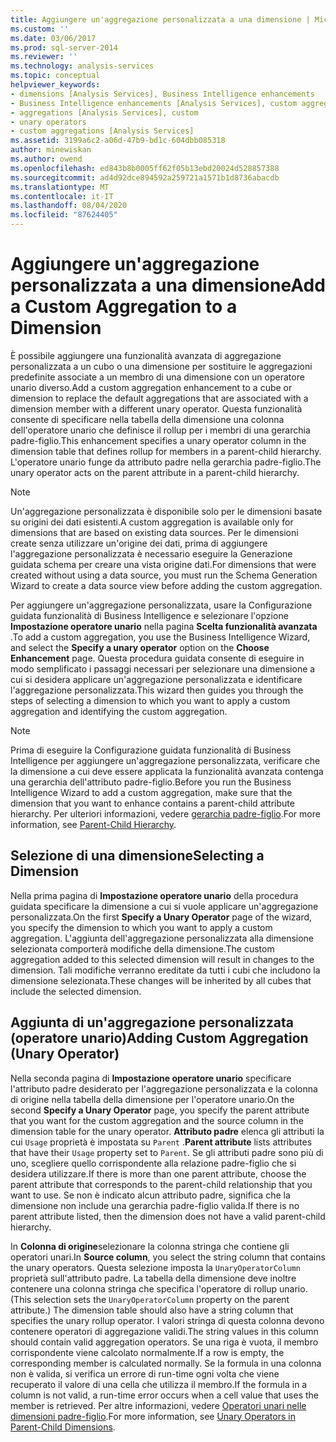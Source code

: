 ```yaml
---
title: Aggiungere un'aggregazione personalizzata a una dimensione | Microsoft Docs
ms.custom: ''
ms.date: 03/06/2017
ms.prod: sql-server-2014
ms.reviewer: ''
ms.technology: analysis-services
ms.topic: conceptual
helpviewer_keywords:
- dimensions [Analysis Services], Business Intelligence enhancements
- Business Intelligence enhancements [Analysis Services], custom aggregations
- aggregations [Analysis Services], custom
- unary operators
- custom aggregations [Analysis Services]
ms.assetid: 3199a6c2-a06d-47b9-bd1c-604dbb085318
author: minewiskan
ms.author: owend
ms.openlocfilehash: ed843b8b0005ff62f05b13ebd20024d528857388
ms.sourcegitcommit: ad4d92dce894592a259721a1571b1d8736abacdb
ms.translationtype: MT
ms.contentlocale: it-IT
ms.lasthandoff: 08/04/2020
ms.locfileid: "87624405"
---
```

# <a name="add-a-custom-aggregation-to-a-dimension"></a><span data-ttu-id="f851a-102">Aggiungere un'aggregazione personalizzata a una dimensione</span><span class="sxs-lookup"><span data-stu-id="f851a-102">Add a Custom Aggregation to a Dimension</span></span>
  <span data-ttu-id="f851a-103">È possibile aggiungere una funzionalità avanzata di aggregazione personalizzata a un cubo o una dimensione per sostituire le aggregazioni predefinite associate a un membro di una dimensione con un operatore unario diverso.</span><span class="sxs-lookup"><span data-stu-id="f851a-103">Add a custom aggregation enhancement to a cube or dimension to replace the default aggregations that are associated with a dimension member with a different unary operator.</span></span> <span data-ttu-id="f851a-104">Questa funzionalità consente di specificare nella tabella della dimensione una colonna dell'operatore unario che definisce il rollup per i membri di una gerarchia padre-figlio.</span><span class="sxs-lookup"><span data-stu-id="f851a-104">This enhancement specifies a unary operator column in the dimension table that defines rollup for members in a parent-child hierarchy.</span></span> <span data-ttu-id="f851a-105">L'operatore unario funge da attributo padre nella gerarchia padre-figlio.</span><span class="sxs-lookup"><span data-stu-id="f851a-105">The unary operator acts on the parent attribute in a parent-child hierarchy.</span></span>  
  
> [!NOTE]  
>  <span data-ttu-id="f851a-106">Un'aggregazione personalizzata è disponibile solo per le dimensioni basate su origini dei dati esistenti.</span><span class="sxs-lookup"><span data-stu-id="f851a-106">A custom aggregation is available only for dimensions that are based on existing data sources.</span></span> <span data-ttu-id="f851a-107">Per le dimensioni create senza utilizzare un'origine dei dati, prima di aggiungere l'aggregazione personalizzata è necessario eseguire la Generazione guidata schema per creare una vista origine dati.</span><span class="sxs-lookup"><span data-stu-id="f851a-107">For dimensions that were created without using a data source, you must run the Schema Generation Wizard to create a data source view before adding the custom aggregation.</span></span>  
  
 <span data-ttu-id="f851a-108">Per aggiungere un'aggregazione personalizzata, usare la Configurazione guidata funzionalità di Business Intelligence e selezionare l'opzione **Impostazione operatore unario** nella pagina **Scelta funzionalità avanzata** .</span><span class="sxs-lookup"><span data-stu-id="f851a-108">To add a custom aggregation, you use the Business Intelligence Wizard, and select the **Specify a unary operator** option on the **Choose Enhancement** page.</span></span> <span data-ttu-id="f851a-109">Questa procedura guidata consente di eseguire in modo semplificato i passaggi necessari per selezionare una dimensione a cui si desidera applicare un'aggregazione personalizzata e identificare l'aggregazione personalizzata.</span><span class="sxs-lookup"><span data-stu-id="f851a-109">This wizard then guides you through the steps of selecting a dimension to which you want to apply a custom aggregation and identifying the custom aggregation.</span></span>  
  
> [!NOTE]  
>  <span data-ttu-id="f851a-110">Prima di eseguire la Configurazione guidata funzionalità di Business Intelligence per aggiungere un'aggregazione personalizzata, verificare che la dimensione a cui deve essere applicata la funzionalità avanzata contenga una gerarchia dell'attributo padre-figlio.</span><span class="sxs-lookup"><span data-stu-id="f851a-110">Before you run the Business Intelligence Wizard to add a custom aggregation, make sure that the dimension that you want to enhance contains a parent-child attribute hierarchy.</span></span> <span data-ttu-id="f851a-111">Per ulteriori informazioni, vedere [gerarchia padre-figlio](parent-child-dimension.md).</span><span class="sxs-lookup"><span data-stu-id="f851a-111">For more information, see [Parent-Child Hierarchy](parent-child-dimension.md).</span></span>  
  
## <a name="selecting-a-dimension"></a><span data-ttu-id="f851a-112">Selezione di una dimensione</span><span class="sxs-lookup"><span data-stu-id="f851a-112">Selecting a Dimension</span></span>  
 <span data-ttu-id="f851a-113">Nella prima pagina di **Impostazione operatore unario** della procedura guidata specificare la dimensione a cui si vuole applicare un'aggregazione personalizzata.</span><span class="sxs-lookup"><span data-stu-id="f851a-113">On the first **Specify a Unary Operator** page of the wizard, you specify the dimension to which you want to apply a custom aggregation.</span></span> <span data-ttu-id="f851a-114">L'aggiunta dell'aggregazione personalizzata alla dimensione selezionata comporterà modifiche della dimensione.</span><span class="sxs-lookup"><span data-stu-id="f851a-114">The custom aggregation added to this selected dimension will result in changes to the dimension.</span></span> <span data-ttu-id="f851a-115">Tali modifiche verranno ereditate da tutti i cubi che includono la dimensione selezionata.</span><span class="sxs-lookup"><span data-stu-id="f851a-115">These changes will be inherited by all cubes that include the selected dimension.</span></span>  
  
## <a name="adding-custom-aggregation-unary-operator"></a><span data-ttu-id="f851a-116">Aggiunta di un'aggregazione personalizzata (operatore unario)</span><span class="sxs-lookup"><span data-stu-id="f851a-116">Adding Custom Aggregation (Unary Operator)</span></span>  
 <span data-ttu-id="f851a-117">Nella seconda pagina di **Impostazione operatore unario** specificare l'attributo padre desiderato per l'aggregazione personalizzata e la colonna di origine nella tabella della dimensione per l'operatore unario.</span><span class="sxs-lookup"><span data-stu-id="f851a-117">On the second **Specify a Unary Operator** page, you specify the parent attribute that you want for the custom aggregation and the source column in the dimension table for the unary operator.</span></span> <span data-ttu-id="f851a-118">**Attributo padre** elenca gli attributi la cui `Usage` proprietà è impostata su `Parent` .</span><span class="sxs-lookup"><span data-stu-id="f851a-118">**Parent attribute** lists attributes that have their `Usage` property set to `Parent`.</span></span> <span data-ttu-id="f851a-119">Se gli attributi padre sono più di uno, scegliere quello corrispondente alla relazione padre-figlio che si desidera utilizzare.</span><span class="sxs-lookup"><span data-stu-id="f851a-119">If there is more than one parent attribute, choose the parent attribute that corresponds to the parent-child relationship that you want to use.</span></span> <span data-ttu-id="f851a-120">Se non è indicato alcun attributo padre, significa che la dimensione non include una gerarchia padre-figlio valida.</span><span class="sxs-lookup"><span data-stu-id="f851a-120">If there is no parent attribute listed, then the dimension does not have a valid parent-child hierarchy.</span></span>  
  
 <span data-ttu-id="f851a-121">In **Colonna di origine**selezionare la colonna stringa che contiene gli operatori unari.</span><span class="sxs-lookup"><span data-stu-id="f851a-121">In **Source column**, you select the string column that contains the unary operators.</span></span> <span data-ttu-id="f851a-122">Questa selezione imposta la `UnaryOperatorColumn` proprietà sull'attributo padre. La tabella della dimensione deve inoltre contenere una colonna stringa che specifica l'operatore di rollup unario.</span><span class="sxs-lookup"><span data-stu-id="f851a-122">(This selection sets the `UnaryOperatorColumn` property on the parent attribute.) The dimension table should also have a string column that specifies the unary rollup operator.</span></span> <span data-ttu-id="f851a-123">I valori stringa di questa colonna devono contenere operatori di aggregazione validi.</span><span class="sxs-lookup"><span data-stu-id="f851a-123">The string values in this column should contain valid aggregation operators.</span></span> <span data-ttu-id="f851a-124">Se una riga è vuota, il membro corrispondente viene calcolato normalmente.</span><span class="sxs-lookup"><span data-stu-id="f851a-124">If a row is empty, the corresponding member is calculated normally.</span></span> <span data-ttu-id="f851a-125">Se la formula in una colonna non è valida, si verifica un errore di run-time ogni volta che viene recuperato il valore di una cella che utilizza il membro.</span><span class="sxs-lookup"><span data-stu-id="f851a-125">If the formula in a column is not valid, a run-time error occurs when a cell value that uses the member is retrieved.</span></span> <span data-ttu-id="f851a-126">Per altre informazioni, vedere [Operatori unari nelle dimensioni padre-figlio](parent-child-dimension-attributes-unary-operators.md).</span><span class="sxs-lookup"><span data-stu-id="f851a-126">For more information, see [Unary Operators in Parent-Child Dimensions](parent-child-dimension-attributes-unary-operators.md).</span></span>  
  
  
